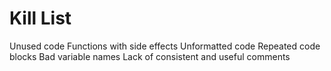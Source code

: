 Kill List
=========
Unused code
Functions with side effects
Unformatted code
Repeated code blocks
Bad variable names
Lack of consistent and useful comments

